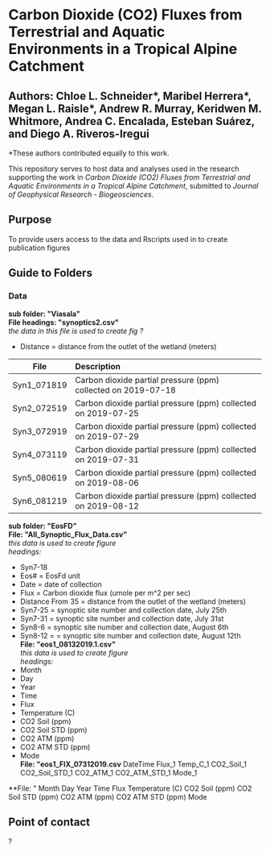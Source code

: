 # Carbon Dioxide (CO2) Fluxes from Terrestrial and Aquatic Environments in a Tropical Alpine Catchment
## Authors: Chloe L. Schneider*, Maribel Herrera*, Megan L. Raisle*, Andrew R. Murray, Keridwen M. Whitmore, Andrea C. Encalada, Esteban Suárez, and Diego A. Riveros-Iregui

*These authors contributed equally to this work. 


This repository serves to host data and analyses used in the research supporting the work in *Carbon Dioxide (CO2) Fluxes from Terrestrial and Aquatic Environments in a Tropical Alpine Catchment*, submitted to *Journal of Geophysical Research - Biogeosciences*.

## Purpose  
  To provide users access to the data and Rscripts used in to create publication figures  
  
  ## Guide to Folders  
  ### Data
  
  **sub folder: "Viasala"**  
  **File headings: "synoptics2.csv"**  
  *the data in this file is used to create fig ?*  
  * Distance = distance from the outlet of the wetland (meters)
  
  |File|Description|
  |:---:|:----------|
  | Syn1_071819 | Carbon dioxide partial pressure (ppm)<br>collected on 2019-07-18 |
  | Syn2_072519 | Carbon dioxide partial pressure (ppm) collected on 2019-07-25  |
  | Syn3_072919 | Carbon dioxide partial pressure (ppm) collected on 2019-07-29  |
  | Syn4_073119 | Carbon dioxide partial pressure (ppm) collected on 2019-07-31  |
  | Syn5_080619 | Carbon dioxide partial pressure (ppm) collected on 2019-08-06  |
  | Syn6_081219 | Carbon dioxide partial pressure (ppm) collected on 2019-08-12 |
  
  **sub folder: "EosFD"**  
  **File: "All_Synoptic_Flux_Data.csv"**  
  *this data is used to create figure*  
  *headings:*  
  * Syn7-18  
  * Eos# = EosFd unit
  * Date = date of collection
  * Flux = Carbon dioxide flux (umole per m^2 per sec)
  * Distance From 35  = distance from the outlet of the wetland (meters)  
  * Syn7-25 = synoptic site number and collection date, July 25th  
  * Syn7-31 = synoptic site number and collection date, July 31st  
  * Syn8-6 = synoptic site number and collection date, August 6th  
  * Syn8-12 = = synoptic site number and collection date, August 12th  
  **File: "eos1_08132019.1.csv"**    
  *this data is used to create figure*  
  *headings:*  
  * Month  
  * Day	 
  * Year	 
  * Time	 
  * Flux	 
  * Temperature (C)	 
  * CO2 Soil (ppm)	 
  * CO2 Soil STD (ppm)  
  * CO2 ATM (ppm)	 
  * CO2 ATM STD (ppm)	 
  * Mode  
  **File: "eos1_FIX_07312019.csv**
  	DateTime	Flux_1	Temp_C_1	CO2_Soil_1	CO2_Soil_STD_1	CO2_ATM_1	CO2_ATM_STD_1	Mode_1

  **File: "
  Month	Day	Year	Time	Flux	Temperature (C)	CO2 Soil (ppm)	CO2 Soil STD (ppm)	CO2 ATM (ppm)	CO2 ATM STD (ppm)	Mode

  
  ## Point of contact  
  ?
